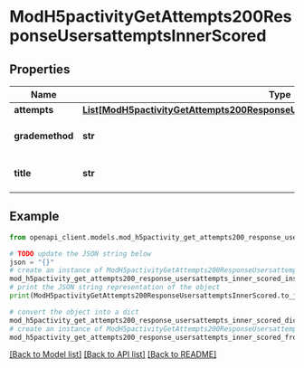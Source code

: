 # ModH5pactivityGetAttempts200ResponseUsersattemptsInnerScored


## Properties

Name | Type | Description | Notes
------------ | ------------- | ------------- | -------------
**attempts** | [**List[ModH5pactivityGetAttempts200ResponseUsersattemptsInnerScoredAttemptsInner]**](ModH5pactivityGetAttempts200ResponseUsersattemptsInnerScoredAttemptsInner.md) |  | 
**grademethod** | **str** | Scored attempts title | [default to 'null']
**title** | **str** | Scored attempts title | 

## Example

```python
from openapi_client.models.mod_h5pactivity_get_attempts200_response_usersattempts_inner_scored import ModH5pactivityGetAttempts200ResponseUsersattemptsInnerScored

# TODO update the JSON string below
json = "{}"
# create an instance of ModH5pactivityGetAttempts200ResponseUsersattemptsInnerScored from a JSON string
mod_h5pactivity_get_attempts200_response_usersattempts_inner_scored_instance = ModH5pactivityGetAttempts200ResponseUsersattemptsInnerScored.from_json(json)
# print the JSON string representation of the object
print(ModH5pactivityGetAttempts200ResponseUsersattemptsInnerScored.to_json())

# convert the object into a dict
mod_h5pactivity_get_attempts200_response_usersattempts_inner_scored_dict = mod_h5pactivity_get_attempts200_response_usersattempts_inner_scored_instance.to_dict()
# create an instance of ModH5pactivityGetAttempts200ResponseUsersattemptsInnerScored from a dict
mod_h5pactivity_get_attempts200_response_usersattempts_inner_scored_from_dict = ModH5pactivityGetAttempts200ResponseUsersattemptsInnerScored.from_dict(mod_h5pactivity_get_attempts200_response_usersattempts_inner_scored_dict)
```
[[Back to Model list]](../README.md#documentation-for-models) [[Back to API list]](../README.md#documentation-for-api-endpoints) [[Back to README]](../README.md)



